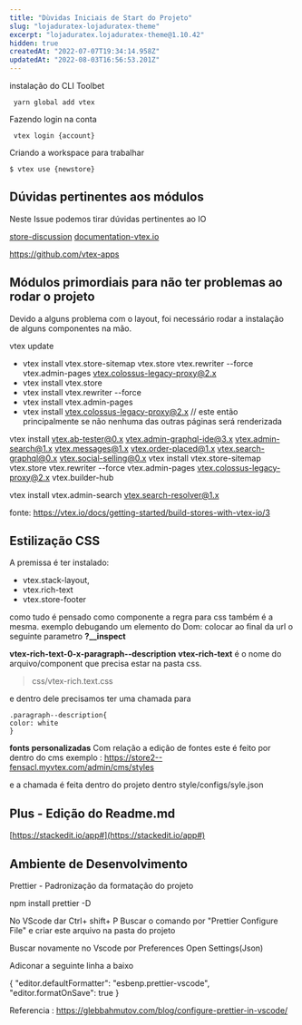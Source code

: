 ```yaml
---
title: "Dùvidas Iniciais de Start do Projeto"
slug: "lojaduratex-lojaduratex-theme"
excerpt: "lojaduratex.lojaduratex-theme@1.10.42"
hidden: true
createdAt: "2022-07-07T19:34:14.958Z"
updatedAt: "2022-08-03T16:56:53.201Z"
---
```

instalação do CLI Toolbet

```
 yarn global add vtex
```

Fazendo login na conta

```
 vtex login {account}
```

Criando a workspace para trabalhar

```
$ vtex use {newstore}
```

## Dúvidas pertinentes aos módulos

Neste Issue podemos tirar dúvidas pertinentes ao IO

[store-discussion](https://github.com/vtex-apps/store-discussion)
[documentation-vtex.io](https://vtex.io/docs/getting-started/build-stores-with-vtex-io/3)

https://github.com/vtex-apps

## Módulos primordiais para não ter problemas ao rodar o projeto

Devido a alguns problema com o layout, foi necessário rodar a instalação de alguns componentes na mão.

vtex update

-   vtex install vtex.store-sitemap vtex.store vtex.rewriter --force vtex.admin-pages vtex.colossus-legacy-proxy@2.x
-   vtex install vtex.store
-   vtex install vtex.rewriter --force
-   vtex install vtex.admin-pages
-   vtex install vtex.colossus-legacy-proxy@2.x // este então principalmente se não nenhuma das outras páginas será renderizada

vtex install vtex.ab-tester@0.x vtex.admin-graphql-ide@3.x vtex.admin-search@1.x vtex.messages@1.x vtex.order-placed@1.x vtex.search-graphql@0.x vtex.social-selling@0.x
    vtex install vtex.store-sitemap vtex.store vtex.rewriter --force vtex.admin-pages vtex.colossus-legacy-proxy@2.x vtex.builder-hub

vtex install vtex.admin-search vtex.search-resolver@1.x

fonte: https://vtex.io/docs/getting-started/build-stores-with-vtex-io/3

## Estilização CSS

A premissa é ter instalado:

-   vtex.stack-layout,
-   vtex.rich-text
-   vtex.store-footer

como tudo é pensado como componente a regra para css também é a mesma.
exemplo debugando um elemento do Dom: colocar ao final da url o seguinte parametro **?\_\_inspect**

**vtex-rich-text-0-x-paragraph--description**
**vtex-rich-text** é o nome do arquivo/component que precisa estar na pasta css.

> css/vtex-rich.text.css

e dentro dele precisamos ter uma chamada para

```
.paragraph--description{
color: white
}
```

**fonts personalizadas**
Com relação a edição de fontes este é feito por dentro do cms
exemplo : https://store2--fensacl.myvtex.com/admin/cms/styles

e a chamada é feita dentro do projeto dentro style/configs/syle.json

## Plus - Edição do Readme.md

[https://stackedit.io/app#](https://stackedit.io/app#)

## Ambiente de Desenvolvimento

Prettier - Padronização da formatação do projeto

npm install prettier -D

No VScode dar Ctrl+ shift+ P
Buscar o comando por "Prettier Configure File" e criar este arquivo na pasta do projeto

Buscar novamente no Vscode por Preferences Open Settings(Json)

Adiconar a seguinte linha a baixo

{
"editor.defaultFormatter": "esbenp.prettier-vscode",
"editor.formatOnSave": true
}

Referencia : https://glebbahmutov.com/blog/configure-prettier-in-vscode/